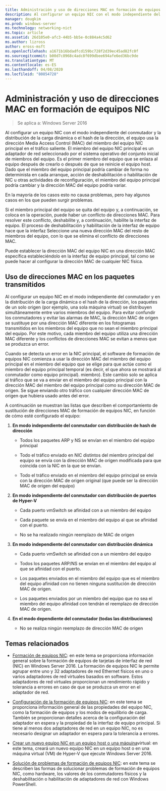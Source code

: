 ```yaml
---
title: Administración y uso de direcciones MAC en formación de equipos NIC
description: Al configurar un equipo NIC con el modo independiente del conmutador y la distribución de la carga dinámica o el hash de la dirección, el equipo usa la dirección Media Access Control (MAC) del miembro del equipo NIC principal en el tráfico saliente. El miembro del equipo NIC principal es un adaptador de red seleccionado por el sistema operativo del conjunto inicial de miembros del equipo.
manager: dougkim
ms.prod: windows-server
ms.technology: networking-nict
ms.topic: article
ms.assetid: 26d105e0-afc3-44b5-bb5e-0c884a4c5d62
ms.author: lizross
author: eross-msft
ms.openlocfilehash: a1671b16bdadfcd159bc728f2d39ec45ad82fc0f
ms.sourcegitcommit: b00d7c8968c4adc8f699dbee694afe6ed36bc9de
ms.translationtype: MT
ms.contentlocale: es-ES
ms.lasthandoff: 04/08/2020
ms.locfileid: "80854728"
---
```

# <a name="nic-teaming-mac-address-use-and-management"></a>Administración y uso de direcciones MAC en formación de equipos NIC

>Se aplica a: Windows Server 2016

Al configurar un equipo NIC con el modo independiente del conmutador y la distribución de la carga dinámica o el hash de la dirección, el equipo usa la dirección Media Access Control (MAC) del miembro del equipo NIC principal en el tráfico saliente. El miembro del equipo NIC principal es un adaptador de red seleccionado por el sistema operativo del conjunto inicial de miembros del equipo.  Es el primer miembro del equipo que se enlaza al equipo después de crearlo o después de que se reinicie el equipo host. Dado que el miembro del equipo principal podría cambiar de forma no determinista en cada arranque, acción de deshabilitación o habilitación de NIC u otras actividades de reconfiguración, el miembro del equipo principal podría cambiar y la dirección MAC del equipo podría variar.  
  
En la mayoría de los casos esto no causa problemas, pero hay algunos casos en los que pueden surgir problemas.  
  
Si el miembro principal del equipo se quita del equipo y, a continuación, se coloca en la operación, puede haber un conflicto de direcciones MAC. Para resolver este conflicto, deshabilite y, a continuación, habilite la interfaz de equipo. El proceso de deshabilitación y habilitación de la interfaz de equipo hace que la interfaz Seleccione una nueva dirección MAC del resto de miembros del equipo, con lo que se elimina el conflicto de direcciones MAC.  
  
Puede establecer la dirección MAC del equipo NIC en una dirección MAC específica estableciéndolo en la interfaz de equipo principal, tal como se puede hacer al configurar la dirección MAC de cualquier NIC física.  
  
## <a name="mac-address-use-on-transmitted-packets"></a>Uso de direcciones MAC en los paquetes transmitidos  
Al configurar un equipo NIC en el modo independiente del conmutador y en la distribución de la carga dinámica o el hash de la dirección, los paquetes de un solo origen (por ejemplo, una sola máquina virtual) se distribuyen simultáneamente entre varios miembros del equipo. Para evitar confundir los conmutadores y evitar las alarmas de MAC, la dirección MAC de origen se sustituye por una dirección MAC diferente en los fotogramas transmitidos en los miembros del equipo que no sean el miembro principal del equipo. Por este motivo, cada miembro del equipo utiliza una dirección MAC diferente y los conflictos de direcciones MAC se evitan a menos que se produzca un error.  
  
Cuando se detecta un error en la NIC principal, el software de formación de equipos NIC comienza a usar la dirección MAC del miembro del equipo principal en el miembro del equipo que se elige para que actúe como el miembro del equipo principal temporal (es decir, el que ahora se mostrará al conmutador como equipo principal). miembro).  Este cambio solo se aplica al tráfico que se va a enviar en el miembro del equipo principal con la dirección MAC del miembro del equipo principal como su dirección MAC de origen. Se sigue enviando otro tráfico con cualquier dirección MAC de origen que hubiera usado antes del error.  
  
A continuación se muestran las listas que describen el comportamiento de sustitución de direcciones MAC de formación de equipos NIC, en función de cómo esté configurado el equipo:  
  
1.  **En modo independiente del conmutador con distribución de hash de dirección**  
  
    -   Todos los paquetes ARP y NS se envían en el miembro del equipo principal  
  
    -   Todo el tráfico enviado en NIC distintos del miembro principal del equipo se envía con la dirección MAC de origen modificada para que coincida con la NIC en la que se envían.  
  
    -   Todo el tráfico enviado en el miembro del equipo principal se envía con la dirección MAC de origen original (que puede ser la dirección MAC de origen del equipo)  
  
2.  **En modo independiente del conmutador con distribución de puertos de Hyper-V**  
  
    -   Cada puerto vmSwitch se afinidad con a un miembro del equipo  
  
    -   Cada paquete se envía en el miembro del equipo al que se afinidad con el puerto.  
  
    -   No se ha realizado ningún reemplazo de MAC de origen  
  
3.  **En modo independiente del conmutador con distribución dinámica**  
  
    -   Cada puerto vmSwitch se afinidad con a un miembro del equipo  
  
    -   Todos los paquetes ARP/NS se envían en el miembro del equipo al que se afinidad con el puerto.  
  
    -   Los paquetes enviados en el miembro del equipo que es el miembro del equipo afinidad con no tienen ninguna sustitución de dirección MAC de origen.  
  
    -   Los paquetes enviados por un miembro del equipo que no sea el miembro del equipo afinidad con tendrán el reemplazo de dirección MAC de origen.  
  
4.  **En el modo dependiente del conmutador (todas las distribuciones)**  
  
    -   No se realiza ningún reemplazo de dirección MAC de origen  
  
## <a name="related-topics"></a>Temas relacionados
- [Formación de equipos NIC](NIC-Teaming.md): en este tema se proporciona información general sobre la formación de equipos de tarjetas de interfaz de red (NIC) en Windows Server 2016. La formación de equipos NIC le permite agrupar entre uno y 32 adaptadores de red Ethernet físicos en uno o varios adaptadores de red virtuales basados en software. Estos adaptadores de red virtuales proporcionan un rendimiento rápido y tolerancia a errores en caso de que se produzca un error en el adaptador de red.  

- [Configuración de la formación de equipos NIC](nic-teaming-settings.md): en este tema se proporciona información general de las propiedades del equipo NIC, como la formación de equipos y los modos de equilibrio de carga. También se proporcionan detalles acerca de la configuración del adaptador en espera y la propiedad de la interfaz de equipo principal. Si tiene al menos dos adaptadores de red en un equipo NIC, no es necesario designar un adaptador en espera para la tolerancia a errores.
  
- [Crear un nuevo equipo NIC en un equipo host o una máquina](Create-a-New-NIC-Team-on-a-Host-Computer-or-VM.md)virtual: en este tema, creará un nuevo equipo NIC en un equipo host o en una máquina virtual (VM) de Hyper-V que ejecute Windows Server 2016.

- [Solución de problemas de formación de equipos NIC](Troubleshooting-NIC-Teaming.md): en este tema se describen las formas de solucionar problemas de formación de equipos NIC, como hardware, los valores de los conmutadores físicos y la deshabilitación o habilitación de adaptadores de red con Windows PowerShell. 
  


